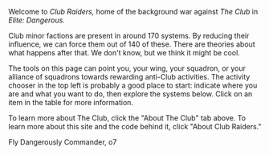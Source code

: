 Welcome to *Club Raiders,*  home of the background war against *The Club* in *Elite: Dangerous.*

Club minor factions are present in around 170 systems.  By reducing their influence, we can force them out of 140 of these.
There are theories about what happens after that.  We don't know, but we think it might be cool.

The tools on this page can point you, your wing, your squadron, or your alliance of squadrons towards rewarding anti-Club activities.  The activity chooser in the top left is probably
a good place to start: indicate where you are and what you want to do, then explore the systems below.  Click
on an item in the table for more information.

To learn more about The Club, click the "About The Club" tab above.  To learn more about this site and the code
behind it, click "About Club Raiders."

Fly Dangerously Commander,
o7

